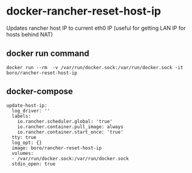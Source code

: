 # docker-rancher-reset-host-ip
Updates rancher host IP to current eth0 IP (useful for getting LAN IP for hosts behind NAT)
## docker run command
`docker run --rm  -v /var/run/docker.sock:/var/run/docker.sock -it boro/rancher-reset-host-ip`
## docker-compose
```
update-host-ip:
  log_driver: ''
  labels:
    io.rancher.scheduler.global: 'true'
    io.rancher.container.pull_image: always
    io.rancher.container.start_once: 'true'
  tty: true
  log_opt: {}
  image: boro/rancher-reset-host-ip
  volumes:
  - /var/run/docker.sock:/var/run/docker.sock
  stdin_open: true
```

